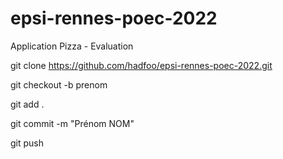 # epsi-rennes-poec-2022
Application Pizza - Evaluation

git clone https://github.com/hadfoo/epsi-rennes-poec-2022.git

git checkout -b prenom


git add .

git commit -m "Prénom NOM"

git push
